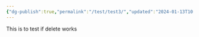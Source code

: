 ```yaml
---
{"dg-publish":true,"permalink":"/test/test3/","updated":"2024-01-13T10:58:07.557+08:00"}
---
```


This is to test if delete works